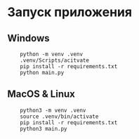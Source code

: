 # Запуск приложения

## Windows

```
    python -m venv .venv
    .venv/Scripts/acitvate
    pip install -r requirements.txt
    python main.py
```

## MacOS & Linux

```
    python3 -m venv .venv
    source .venv/bin/activate
    pip install -r requirements.txt
    python3 main.py
```
